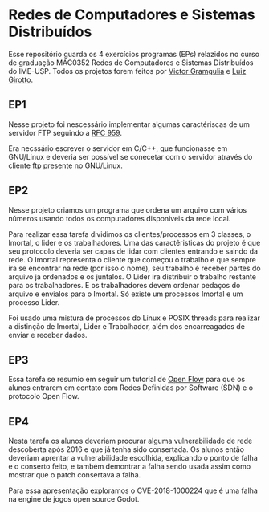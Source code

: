 # Redes de Computadores e Sistemas Distribuídos

Esse repositório guarda os 4 exercícios programas (EPs) relazidos no curso de graduação MAC0352 Redes de Computadores e Sistemas Distribuídos do IME-USP. Todos os projetos forem feitos por [Victor Gramgulia](https://github.com/PaiZuZe) e [Luiz Girotto](https://github.com/LuizGyro).

## EP1

Nesse projeto foi nescessário implementar algumas caractériscas de um servidor FTP seguindo a [RFC 959](https://tools.ietf.org/html/rfc959).

Era necssário escrever o servidor em C/C++, que funcionasse em GNU/Linux e deveria ser possível se conecetar com o servidor através do cliente ftp presente no GNU/Linux.


## EP2

Nesse projeto criamos um programa que ordena um arquivo com vários números usando todos os computadores disponiveis da rede local.

Para realizar essa tarefa dividimos os clientes/processos em 3 classes, o Imortal, o lider e os trabalhadores. Uma das caractêristicas do projeto é que seu protocolo deveria ser capas de lidar com clientes entrando e saindo da rede. O Imortal representa o cliente que começou o trabalho e que sempre ira se encontrar na rede (por isso o nome), seu trabalho é receber partes do arquivo já ordenados e os juntalos. O Lider ira distribuir o trabalho restante para os trabalhadores. E os trabalhadores devem ordenar pedaços do arquivo e envialos para o Imortal. Só existe um processos Imortal e um processo Lider.

Foi usado uma mistura de processos do Linux e POSIX threads para realizar a distinção de Imortal, Lider e Trabalhador, além dos encarreagados de enviar e receber dados.

## EP3

Essa tarefa se resumio em seguir um tutorial de [Open Flow](https://github.com/mininet/openflow-tutorial/wiki) para que os alunos entrarem em contato com Redes Definidas por Software (SDN) e o protocolo Open Flow.

## EP4

Nesta tarefa os alunos deveriam procurar alguma vulnerabilidade de rede descoberta após 2016 e que já tenha sido consertada. Os alunos então deveriam aprentar a vulnerabilidade escolhida, explicando o ponto de falha e o conserto feito, e também demontrar a falha sendo usada assim como mostrar que o patch consertava a falha.

Para essa apresentação exploramos o CVE-2018-1000224 que é uma falha na engine de jogos open source Godot.